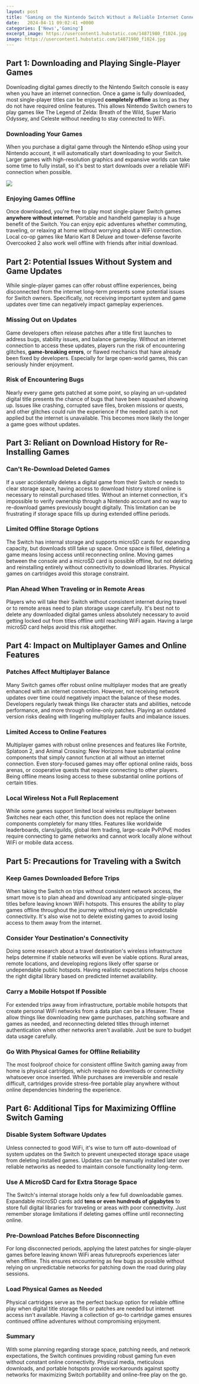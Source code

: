 ```yaml
---
layout: post
title: "Gaming on the Nintendo Switch Without a Reliable Internet Connection"
date:   2024-04-11 09:02:41 +0000
categories: ['News','Gaming']
excerpt_image: https://usercontent1.hubstatic.com/14871980_f1024.jpg
image: https://usercontent1.hubstatic.com/14871980_f1024.jpg
---
```


## Part 1: Downloading and Playing Single-Player Games
Downloading digital games directly to the Nintendo Switch console is easy when you have an internet connection. Once a game is fully downloaded, most single-player titles can be enjoyed **completely offline** as long as they do not have required online features. This allows Nintendo Switch owners to play games like The Legend of Zelda: Breath of the Wild, Super Mario Odyssey, and Celeste without needing to stay connected to WiFi. 
### Downloading Your Games
When you purchase a digital game through the Nintendo eShop using your Nintendo account, it will automatically start downloading to your Switch. Larger games with high-resolution graphics and expansive worlds can take some time to fully install, so it's best to start downloads over a reliable WiFi connection when possible.

![](https://usercontent1.hubstatic.com/14871980_f1024.jpg)
### Enjoying Games Offline
Once downloaded, you're free to play most single-player Switch games **anywhere without internet**. Portable and handheld gameplay is a huge benefit of the Switch. You can enjoy epic adventures whether commuting, traveling, or relaxing at home without worrying about a WiFi connection. Local co-op games like Mario Kart 8 Deluxe and tower-defense favorite Overcooked 2 also work well offline with friends after initial download.
## Part 2: Potential Issues Without System and Game Updates
While single-player games can offer robust offline experiences, being disconnected from the internet long-term presents some potential issues for Switch owners. Specifically, not receiving important system and game updates over time can negatively impact gameplay experiences.
### Missing Out on Updates
Game developers often release patches after a title first launches to address bugs, stability issues, and balance gameplay. Without an internet connection to access these updates, players run the risk of encountering glitches, **game-breaking errors**, or flawed mechanics that have already been fixed by developers. Especially for large open-world games, this can seriously hinder enjoyment.
### Risk of Encountering Bugs
Nearly every game gets patched at some point, so playing an un-updated digital title presents the chance of bugs that have been squashed showing up. Issues like crashing, corrupted save files, broken missions or quests, and other glitches could ruin the experience if the needed patch is not applied but the internet is unavailable. This becomes more likely the longer a game goes without updates.
## Part 3: Reliant on Download History for Re-Installing Games  
### Can't Re-Download Deleted Games
If a user accidentally deletes a digital game from their Switch or needs to clear storage space, having access to download history stored online is necessary to reinstall purchased titles. Without an internet connection, it's impossible to verify ownership through a Nintendo account and no way to re-download games previously bought digitally. This limitation can be frustrating if storage space fills up during extended offline periods.
### Limited Offline Storage Options  
The Switch has internal storage and supports microSD cards for expanding capacity, but downloads still take up space. Once space is filled, deleting a game means losing access until reconnecting online. Moving games between the console and a microSD card is possible offline, but not deleting and reinstalling entirely without connectivity to download libraries. Physical games on cartridges avoid this storage constraint.
### Plan Ahead When Traveling or in Remote Areas
Players who will take their Switch without consistent internet during travel or to remote areas need to plan storage usage carefully. It's best not to delete any downloaded digital games unless absolutely necessary to avoid getting locked out from titles offline until reaching WiFi again. Having a large microSD card helps avoid this risk altogether.
## Part 4: Impact on Multiplayer Games and Online Features 
### Patches Affect Multiplayer Balance
Many Switch games offer robust online multiplayer modes that are greatly enhanced with an internet connection. However, not receiving network updates over time could negatively impact the balance of these modes. Developers regularly tweak things like character stats and abilities, netcode performance, and more through online-only patches. Playing an outdated version risks dealing with lingering multiplayer faults and imbalance issues.
### Limited Access to Online Features  
Multiplayer games with robust online presences and features like Fortnite, Splatoon 2, and Animal Crossing: New Horizons have substantial online components that simply cannot function at all without an internet connection. Even story-focused games may offer optional online raids, boss arenas, or cooperative quests that require connecting to other players. Being offline means losing access to these substantial online portions of certain titles.
### Local Wireless Not a Full Replacement  
While some games support limited local wireless multiplayer between Switches near each other, this function does not replace the online components completely for many titles. Features like worldwide leaderboards, clans/guilds, global item trading, large-scale PvP/PvE modes require connecting to game networks and cannot work locally alone without WiFi or mobile data access.
## Part 5: Precautions for Traveling with a Switch
### Keep Games Downloaded Before Trips
When taking the Switch on trips without consistent network access, the smart move is to plan ahead and download any anticipated single-player titles before leaving known WiFi hotspots. This ensures the ability to play games offline throughout the journey without relying on unpredictable connectivity. It's also wise not to delete existing games to avoid losing access to them away from the internet. 
### Consider Your Destination's Connectivity
Doing some research about a travel destination's wireless infrastructure helps determine if stable networks will even be viable options. Rural areas, remote locations, and developing regions likely offer sparse or undependable public hotspots. Having realistic expectations helps choose the right digital library based on predicted internet availability.
### Carry a Mobile Hotspot If Possible
For extended trips away from infrastructure, portable mobile hotspots that create personal WiFi networks from a data plan can be a lifesaver. These allow things like downloading new game purchases, patching software and games as needed, and reconnecting deleted titles through internet authentication when other networks aren't available. Just be sure to budget data usage carefully. 
### Go With Physical Games for Offline Reliability  
The most foolproof choice for consistent offline Switch gaming away from home is physical cartridges, which require no downloads or connectivity whatsoever once inserted. While purchases are irreversible and resale difficult, cartridges provide stress-free portable play anywhere without online dependencies hindering the experience.
## Part 6: Additional Tips for Maximizing Offline Switch Gaming
### Disable System Software Updates
Unless connected to good WiFi, it's wise to turn off auto-download of system updates on the Switch to prevent unexpected storage space usage from deleting installed games. Updates can be manually installed later over reliable networks as needed to maintain console functionality long-term.
### Use A MicroSD Card for Extra Storage Space  
The Switch's internal storage holds only a few full downloadable games. Expandable microSD cards add **tens or even hundreds of gigabytes** to store full digital libraries for traveling or areas with poor connectivity. Just remember storage limitations if deleting games offline until reconnecting online. 
### Pre-Download Patches Before Disconnecting
For long disconnected periods, applying the latest patches for single-player games before leaving known WiFi areas futureproofs experiences later when offline. This ensures encountering as few bugs as possible without relying on unpredictable networks for patching down the road during play sessions.
### Load Physical Games as Needed
Physical cartridges serve as the perfect backup option for reliable offline play when digital title storage fills or patches are needed but internet access isn't available. Having a collection of go-to cartridge games ensures continued offline adventures without compromising enjoyment.
### Summary
With some planning regarding storage space, patching needs, and network expectations, the Switch continues providing robust gaming fun even without constant online connectivity. Physical media, meticulous downloads, and portable hotspots provide workarounds against spotty networks for maximizing Switch portability and online-free play on the go.